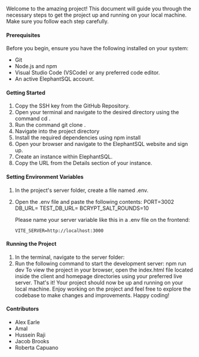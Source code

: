 Welcome to the amazing project! This document will guide you through the necessary steps to get the project up and running on your local machine. Make sure you follow each step carefully.

#### Prerequisites

Before you begin, ensure you have the following installed on your system:

- Git
- Node.js and npm
- Visual Studio Code (VSCode) or any preferred code editor.
- An active ElephantSQL account.

#### Getting Started

1. Copy the SSH key from the GitHub Repository.
2. Open your terminal and navigate to the desired directory using the command cd <write file path here>.
3. Run the command git clone <Paste SSH key here>.
4. Navigate into the project directory
5. Install the required dependencies using npm install
6. Open your browser and navigate to the ElephantSQL website and sign up.
7. Create an instance within ElephantSQL.
8. Copy the URL from the Details section of your instance.

#### Setting Environment Variables

1. In the project's server folder, create a file named .env.
2. Open the .env file and paste the following contents:
   PORT=3002
   DB_URL=<Paste the Database URL here>
   TEST_DB_URL=<Repeat the process of making a new database if you need to do testing>
   BCRYPT_SALT_ROUNDS=10

   Please name your server variable like this in a .env file on the frontend:

   `VITE_SERVER=http://localhost:3000`

#### Running the Project

1. In the terminal, navigate to the server folder:
2. Run the following command to start the development server: npm run dev
   To view the project in your browser, open the index.html file located inside the client and homepage directories using your preferred live server.
   That's it! Your project should now be up and running on your local machine. Enjoy working on the project and feel free to explore the codebase to make changes and improvements. Happy coding!

#### Contributors

- Alex Earle
- Amal
- Hussein Raji
- Jacob Brooks
- Roberta Capuano
